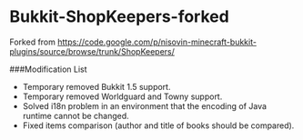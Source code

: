 Bukkit-ShopKeepers-forked
=========================

Forked from https://code.google.com/p/nisovin-minecraft-bukkit-plugins/source/browse/trunk/ShopKeepers/

###Modification List

* Temporary removed Bukkit 1.5 support.
* Temporary removed Worldguard and Towny support.
* Solved i18n problem in an environment that the encoding of Java runtime cannot be changed.
* Fixed items comparison (author and title of books should be compared).
